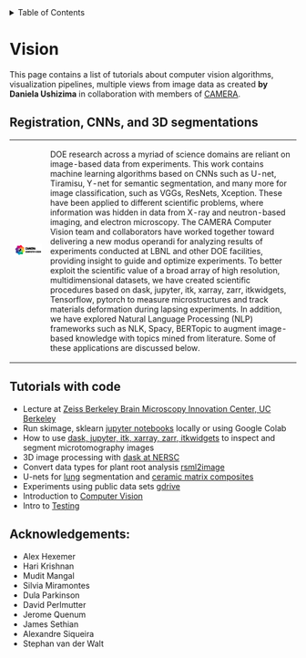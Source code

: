 <div id="top"></div>

<!-- TABLE OF CONTENTS -->
<details>
  <summary>Table of Contents</summary>
  <ol>
    <li>
      <a href="#about-the-project">About The Project</a>
      <ul>
        <li><a href="#built-with">Built With</a></li>
      </ul>
    </li>
    <li>
      <a href="#getting-started">Getting Started</a>
      <ul>
        <li><a href="#prerequisites">Prerequisites</a></li>
        <li><a href="#installation">Installation</a></li>
      </ul>
    </li>
    <li><a href="#usage">Usage</a></li>
    <li><a href="#roadmap">Roadmap</a></li>
    <li><a href="#contributing">Contributing</a></li>
    <li><a href="#license">License</a></li>
    <li><a href="#contact">Contact</a></li>
    <li><a href="#acknowledgments">Acknowledgments</a></li>
  </ol>
</details>


# Vision
This page contains a list of tutorials about computer vision algorithms, visualization pipelines, multiple views from image data as created <b> by Daniela Ushizima</b> in collaboration with members of [CAMERA](https://camera.lbl.gov/).

## Registration, CNNs, and 3D segmentations

<table border="0">
 <tr>
    <td><img src="https://github.com/dani-lbnl/introvision/blob/main/cameracomputervision.png" width="1300">
    </td>
    <td>
     <p>
      DOE research across a myriad of science domains are reliant on image-based data from experiments. This work contains machine learning algorithms based on CNNs such as U-net, Tiramisu, Y-net for semantic segmentation, and many more for image classification, such as VGGs, ResNets, Xception. These have been applied to different scientific problems, where information was hidden in data from X-ray and neutron-based imaging, and electron microscopy. The CAMERA Computer Vision team and collaborators have worked together toward delivering a new modus operandi for analyzing results of experiments conducted at LBNL and other DOE facilities, providing insight to guide and optimize experiments. To better exploit the scientific value of a broad array of high resolution, multidimensional datasets, we have created scientific procedures based on dask, jupyter, itk, xarray, zarr, itkwidgets, Tensorflow, pytorch to measure microstructures  and track materials deformation during lapsing experiments. In addition, we have explored Natural Language Processing (NLP) frameworks such as NLK, Spacy, BERTopic to augment image-based knowledge with topics mined from literature. Some of these applications are discussed below.  
      </td>
 </tr>
</table>

## Tutorials with code
- Lecture at [Zeiss Berkeley Brain Microscopy Innovation Center, UC Berkeley](https://github.com/dani-lbnl/2017_ucberkeley_course)
- Run skimage, sklearn [jupyter notebooks](https://github.com/dani-lbnl/isvc2019) locally or using Google Colab
- How to use [dask, jupyter, itk, xarray, zarr, itkwidgets](https://github.com/dani-lbnl/SC20_pyHPC) to inspect and segment microtomography images
- 3D image processing with [dask at NERSC](https://github.com/dani-lbnl/SC20_pyHPC/tree/master/nersc)
- Convert data types for plant root analysis [rsml2image](https://github.com/dani-lbnl/rsml2image)
- U-nets for [lung](https://www.nature.com/articles/s41598-021-95561-y) segmentation and [ceramic matrix composites](https://www.nature.com/articles/s41597-022-01119-6) 
- Experiments using public data sets [gdrive](https://drive.google.com/drive/folders/19YiBCQh4Z1LB9iCVWfDj4Zfx-zn-VD16?usp=sharing)
- Introduction to [Computer Vision](https://github.com/dani-lbnl/introvision)
- Intro to [Testing](https://bids.github.io/2015-12-14-berkeley/lessons/python/testing.html)

<!-- ABOUT THE PROJECT -->
<!--## About The Project-->

## Acknowledgements:
- Alex Hexemer
- Hari Krishnan
- Mudit Mangal
- Silvia Miramontes
- Dula Parkinson
- David Perlmutter
- Jerome Quenum
- James Sethian
- Alexandre Siqueira
- Stephan van der Walt




